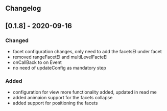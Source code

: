 ## Changelog

## [0.1.8] - 2020-09-16

### Changed
- facet configuration changes, only need to add the facetsEl under facet
- removed rangeFacetEl and multiLevelFacteEl
- onCallBack to on Event
- no need of updateConfig as mandatory step


### Added
- configuration for view more functionality added, updated in read me
- added animaion support for the facets collapse
- added support for positioning the facets